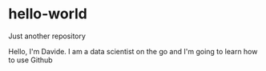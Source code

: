 # hello-world
Just another repository

Hello, I'm Davide. 
I am a data scientist on the go and I'm going to learn how to use Github
